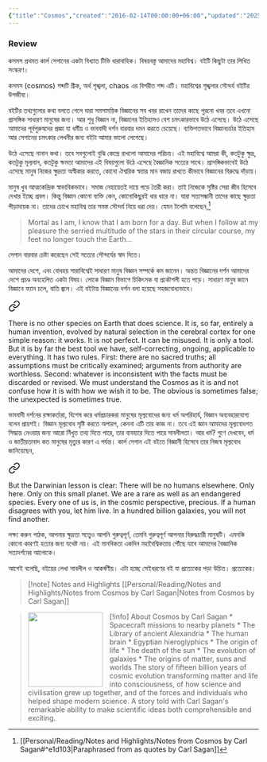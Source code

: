 ```yaml
---
{"title":"Cosmos","created":"2016-02-14T00:00:00+06:00","updated":"2025-06-06T02:30:05+06:00","read_count":"1","authors":["Carl Sagan"],"isbn10":307800989,"rating":5,"reviewed":true,"log":[{"status":"Read","timestamp":"2016-04-08T00:00:00+06:00"},{"status":"To Read","timestamp":"2016-02-14T00:00:00+06:00"}],"dg-note-icon":2,"cover":"https://d.gr-assets.com/books/1407113244l/11509720.jpg","dg-publish":true,"dg-metatags":"[object Object]","tags":["bestreads","science","pop"],"status":"Read","reading_notes":"[[Personal/Reading/Notes and Highlights/Notes from Cosmos by Carl Sagan|Notes from Cosmos by Carl Sagan]]","dg-path":"Reading/Books/Read/Cosmos by Carl Sagan.md","permalink":"/reading/books/read/cosmos-by-carl-sagan/","metatags":"[object Object]","dgPassFrontmatter":true,"noteIcon":2}
---
```


### Review
কসমস প্রথমত কার্ল সেগানের একটা বিখ্যাত টিভি ধারাবাহিক। বিষয়বস্তু আমাদের মহাবিশ্ব। বইটি কিছুটা তার লিখিত সংস্করণ।  
  
কসমস (cosmos) শব্দটি গ্রীক, অর্থ শৃঙ্খলা, chaos এর বিপরীত শব্দ এটি। মহাবিশ্বের শৃঙ্খলার সৌন্দর্য বইটির উপজীব্য।  
  
বইটির তথ্যগুলোর কথা বলতে গেলে যারা সমসাময়িক বিজ্ঞানের সব খবর রাখেন তাদের কাছে পুরনো খবর তবে এখনো প্রাসঙ্গিক সাধারণ মানুষের জন্য। আর শুধু বিজ্ঞান না, বিজ্ঞানের ইতিহাসও বেশ চমৎকারভাবে উঠে এসেছে। উঠে এসেছে আমাদের পূর্বপুরুষদের প্রজ্ঞা যা ধর্মীয় ও ভাববাদী দর্শন বারবার দমন করতে চেয়েছে। ব্যক্তিগতভাবে বিজ্ঞানচর্চার ইতিহাস আর সেগানের চমৎকার লেখনীর জন্য বইটা আমার ভালো লেগেছে।  
  
উঠে এসেছে নানান কথা। তবে সবগুলোই বুঝি কেন্দ্রে রাখলো আমাদের পরিচয়। এই মহাবিশ্বে আমরা কী, কতটুকু ক্ষুদ্র, কতটুকু মূল্যবান, কতটুকু ক্ষমতা আমাদের এই বিষয়গুলো উঠে এসেছে বৈজ্ঞানিক সত্যের সাথে। প্রাসঙ্গিকভাবেই উঠে এসেছে মানুষ নিজের ক্ষুদ্রতা অস্বীকার করতে, কোনো ঐশ্বরিক স্বত্তার মান বজায় রাখতে কীভাবে বিজ্ঞানের বিরুদ্ধে দাঁড়ায়।  
  
মানুষ খুব আত্মকেন্দ্রিক স্বাভাবিকভাবে। সমাজ নেহায়েতই দায়ে পড়ে তৈরী করা। তাই নিজেকে সৃষ্টির সেরা জীব হিসেবে দেখার ইচ্ছে প্রবল। কিন্তু বিজ্ঞান কোনো ব্যক্তি কেন, কোনোকিছুরই ধার ধারে না। যারা সত্যসন্ধানী তাদের কাছে ক্ষুদ্রতা পীড়াদায়ক না। তাদের চোখে মহাবিশ্ব তার সমস্ত সৌন্দর্য নিয়ে ধরা দেয়। যেমন টলেমি বলেছেন‌,[^1] 

> Mortal as I am, I know that I am born for a day. But when I follow at my pleasure the serried multitude of the stars in their circular course, my feet no longer touch the Earth…
  
সেগান বারবার চেষ্টা করেছেন সেই সত্যের সৌন্দর্যের স্বাদ দিতে।  
  
আমাদের দেশে, এবং বোধহয় সারাবিশ্বেই সাধারণ মানুষ বিজ্ঞান সম্পর্কে কম জানেন। অন্তত বিজ্ঞানের দর্শন আমাদের দেশে প্রচণ্ড অবহেলিত একটা বিষয়। লোকে বিজ্ঞান বিভাগে চিকিৎসক বা প্রকৌশলী হতে পড়ে। সাধারণ মানুষ জানে বিজ্ঞানে ফ্যান চলে, বাতি জ্বলে। এই বইটায় বিজ্ঞানের দর্শন বলা হয়েছে সহজবোধ্যভাবে।  


<div class="transclusion internal-embed is-loaded"><a class="markdown-embed-link" href="/reading/notes-and-highlights/notes-from-cosmos-by-carl-sagan/#6adcdb" aria-label="Open link"><svg xmlns="http://www.w3.org/2000/svg" width="24" height="24" viewBox="0 0 24 24" fill="none" stroke="currentColor" stroke-width="2" stroke-linecap="round" stroke-linejoin="round" class="svg-icon lucide-link"><path d="M10 13a5 5 0 0 0 7.54.54l3-3a5 5 0 0 0-7.07-7.07l-1.72 1.71"></path><path d="M14 11a5 5 0 0 0-7.54-.54l-3 3a5 5 0 0 0 7.07 7.07l1.71-1.71"></path></svg></a><div class="markdown-embed">



There is no other species on Earth that does science. It is, so far, entirely a human invention, evolved by natural selection in the cerebral cortex for one simple reason: it works. It is not perfect. It can be misused. It is only a tool. But it is by far the best tool we have, self-correcting, ongoing, applicable to everything. It has two rules. First: there are no sacred truths; all assumptions must be critically examined; arguments from authority are worthless. Second: whatever is inconsistent with the facts must be discarded or revised. We must understand the Cosmos as it is and not confuse how it is with how we wish it to be. The obvious is sometimes false; the unexpected is sometimes true. 

</div></div>
  

ভাববাদী দর্শনের রক্ষাকর্তারা, বিশেষ করে ধর্মপ্রচারকরা মানুষের মূল্যবোধের জন্য ধর্ম অপরিহার্য, বিজ্ঞান অব্যবহারযোগ্য বলেন প্রায়শই। বিজ্ঞান মূল্যবোধ সৃষ্টি করতে অপারগ, কেননা এটি তার কাজ না। তবে এই জ্ঞান আমাদের মূল্যবোধগত সিদ্ধান্ত নেওয়ার জন্য আরো নিঁখুত তথ্য দিতে পারে, তার ব্যবহারে দিতে পারে সাবলীলতা। আর ধর্ম? গুণে দেখবেন, ধর্ম ও জাতীয়তাবাদ কত মানুষের মৃত্যুর কারণ এ পর্যন্ত। কার্ল সেগান এই বইতে বিজ্ঞানী হিসেবে তার নিজস্ব মূল্যবোধ জানিয়েছেন,  


<div class="transclusion internal-embed is-loaded"><a class="markdown-embed-link" href="/reading/notes-and-highlights/notes-from-cosmos-by-carl-sagan/#ccb231" aria-label="Open link"><svg xmlns="http://www.w3.org/2000/svg" width="24" height="24" viewBox="0 0 24 24" fill="none" stroke="currentColor" stroke-width="2" stroke-linecap="round" stroke-linejoin="round" class="svg-icon lucide-link"><path d="M10 13a5 5 0 0 0 7.54.54l3-3a5 5 0 0 0-7.07-7.07l-1.72 1.71"></path><path d="M14 11a5 5 0 0 0-7.54-.54l-3 3a5 5 0 0 0 7.07 7.07l1.71-1.71"></path></svg></a><div class="markdown-embed">



But the Darwinian lesson is clear: There will be no humans elsewhere. Only here. Only on this small planet. We are a rare as well as an endangered species. Every one of us is, in the cosmic perspective, precious. If a human disagrees with you, let him live. In a hundred billion galaxies, you will not find another. 

</div></div>

  
লক্ষ্য করুন পাঠক, আপনার ক্ষুদ্রতা সত্ত্বেও আপনি গুরুত্বপূর্ণ, তেমনি গুরুত্বপূর্ণ আপনার বিরুদ্ধচারী মানুষটি। এমনকি কোনো কারণই হত্যার জন্য যথেষ্ট নয়। এই মানবিকতা একদিন মহাবৈশ্বিকতায় পৌঁছে যাবে আমাদের বৈজ্ঞানিক সত্যদর্শনের আলোকে।  
  
আগেই বলেছি, বইয়ের লেখা সাবলীল ও আকর্ষণীয়। এটা হচ্ছে সেইধরণের বই যা প্রত্যেকের পড়া উচিত। প্রত্যেকের।

> [!note] Notes and Highlights
> [[Personal/Reading/Notes and Highlights/Notes from Cosmos by Carl Sagan\|Notes from Cosmos by Carl Sagan]]

> [!info] About Cosmos by Carl Sagan
><img src="https://d.gr-assets.com/books/1407113244l/11509720.jpg" style="float: left; margin-right: 1em;width: 150px; height: auto;" /> * Spacecraft missions to nearby planets * The Library of ancient Alexandria * The human brain * Egyptian hieroglyphics * The origin of life * The death of the sun * The evolution of galaxies * The origins of matter, suns and worlds The story of fifteen billion years of cosmic evolution transforming matter and life into consciousness, of how science and civilisation grew up together, and of the forces and individuals who helped shape modern science. A story told with Carl Sagan's remarkable ability to make scientific ideas both comprehensible and exciting.

[^1]: [[Personal/Reading/Notes and Highlights/Notes from Cosmos by Carl Sagan#^e1d103\|Paraphrased from as quotes by Carl Sagan]]